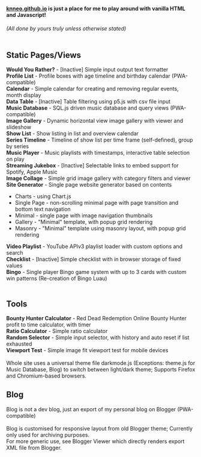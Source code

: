 #### [knneo.github.io](https://knneo.github.io) is just a place for me to play around with vanilla HTML and Javascript!<br/>
###### (All done by yours truly unless otherwise stated)<br/><br/>

Static Pages/Views
---
**Would You Rather?** - [Inactive] Simple input output text formatter<br/>
**Profile List** - Profile boxes with age timeline and birthday calendar (PWA-compatible)<br/>
**Calendar** - Simple calendar for creating and removing regular events, month display<br/>
**Data Table** - [Inactive] Table filtering using p5.js with csv file input<br/>
**Music Database** - SQL.js driven music database and query views (PWA-compatible)<br/>
**Image Gallery** - Dynamic horizontal view image gallery with viewer and slideshow<br/>
**Show List** - Show listing in list and overview calendar<br/>
**Series Timeline** - Timeline of show list per time frame (self-defined), group by series<br/>
**Music Player** - Music playlists with timestamps, interactive table selection on play<br/>
**Streaming Jukebox** - [Inactive] Selectable links to embed support for Spotify, Apple Music<br/>
**Image Collage** - Simple grid image gallery with category filters and viewer<br/>
**Site Generator** - Single page website generator based on contents<br/>
<!-- start -->
* Charts - using Chart.js<br/>
* Single Page - non-scrolling minimal page with page transition and bottom text navigation<br/>
* Minimal - single page with image navigation thumbnails<br/>
* Gallery - "Minimal" template, with popup grid rendering<br/>
* Masonry - "Minimal" template using masonry layout, with popup grid rendering<br/>
<!-- end -->
**Video Playlist** - YouTube APIv3 playlist loader with custom options and search<br/>
**Checklist** - [Inactive] Simple checklist with in browser storage of fixed values<br/>
**Bingo** - Single player Bingo game system with up to 3 cards with custom win patterns (Re-creation of Bingo Luau)<br/><br/>

Tools
---
**Bounty Hunter Calculator** - Red Dead Redemption Online Bounty Hunter profit to time calculator, with timer<br/>
**Ratio Calculator** - Simple ratio calculator<br/>
**Random Selector** - Simple input selector, with history and auto reset if list exhausted<br/>
**Viewport Test** - Simple image fit viewport test for mobile devices<br/><br/>
Whole site uses a universal theme file darkmode.js (Exceptions: theme.js for Music Database, Blog) to switch between light/dark theme; Supports Firefox and Chromium-based browsers.<br/>

Blog
---
Blog is not a dev blog, just an export of my personal blog on Blogger (PWA-compatible)<br/>
<br/>
Blog is customised for responsive layout from old Blogger theme; Currently only used for archiving purposes.<br/>
For more generic use, see Blogger Viewer which directly renders export XML file from Blogger.
